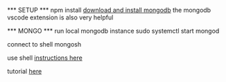 

*** SETUP ***
npm install
[download and install mongodb](https://www.mongodb.com/docs/manual/tutorial/install-mongodb-on-ubuntu/)
the mongodb vscode extension is also very helpful

*** MONGO ***
run local mongodb instance
    sudo systemctl start mongod

connect to shell 
    mongosh

use shell
    [instructions here](https://www.mongodb.com/docs/mongodb-shell/run-commands/) 

tutorial
    [here](https://www.mongodb.com/developer/languages/javascript/node-crud-tutorial/?_ga=2.131730886.878704157.1694638429-189613651.1693518444#setup)